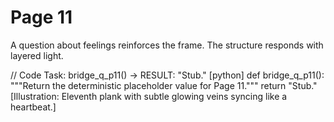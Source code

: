 # Page 11

A question about feelings reinforces the frame.
The structure responds with layered light.

// Code Task: bridge_q_p11() → RESULT: "Stub."
[python]
def bridge_q_p11():
    """Return the deterministic placeholder value for Page 11."""
    return "Stub."
[Illustration: Eleventh plank with subtle glowing veins syncing like a heartbeat.]
